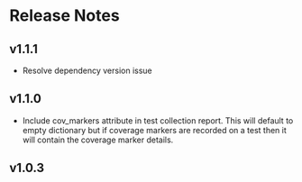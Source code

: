 # Release Notes

## v1.1.1

- Resolve dependency version issue

## v1.1.0

- Include cov_markers attribute in test collection report. 
  This will default to empty dictionary but if coverage markers are recorded on a test
  then it will contain the coverage marker details.
 
## v1.0.3
